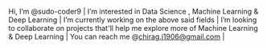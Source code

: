 Hi, I’m @sudo-coder9 | 
I’m interested in Data Science , Machine Learning & Deep Learning | 
I’m currently working on the above said fields |
I’m looking to collaborate on projects that'll help me explore more of Machine Learning & Deep Learning |
You can reach me @chirag.j1906@gmail.com |

<!---
sudo-coder9/sudo-coder9 is a ✨ special ✨ repository because its `README.md` (this file) appears on your GitHub profile.
You can click the Preview link to take a look at your changes.
--->
